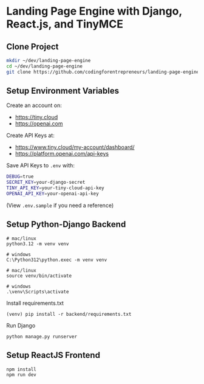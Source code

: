 # Landing Page Engine with Django, React.js, and TinyMCE



## Clone Project

```bash
mkdir ~/dev/landing-page-engine
cd ~/dev/landing-page-engine
git clone https://github.com/codingforentrepreneurs/landing-page-engine-django-react-tinymce .
```

## Setup Environment Variables

Create an account on:

- https://tiny.cloud
- https://openai.com

Create API Keys at:

- https://www.tiny.cloud/my-account/dashboard/
- https://platform.openai.com/api-keys

Save API Keys to `.env` with:

```bash
DEBUG=true
SECRET_KEY=your-django-secret
TINY_API_KEY=your-tiny-cloud-api-key
OPENAI_API_KEY=your-openai-api-key
```
(View `.env.sample` if you need a reference)


## Setup Python-Django Backend

```
# mac/linux
python3.12 -m venv venv

# windows
C:\Python312\python.exec -m venv venv

# mac/linux
source venv/bin/activate

# windows
.\venv\Scripts\activate
```

Install requirements.txt
```
(venv) pip install -r backend/requirements.txt
```

Run Django
```
python manage.py runserver
```


## Setup ReactJS Frontend

```
npm install
npm run dev
```